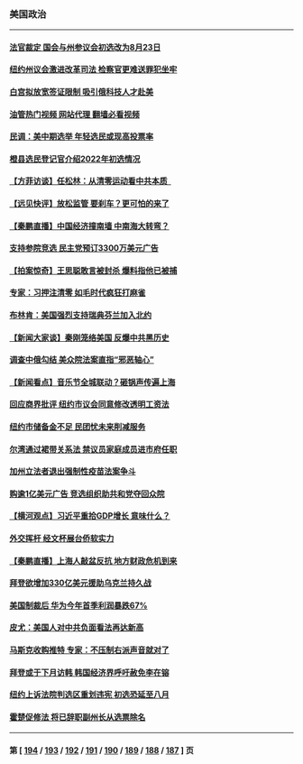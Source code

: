 ### 美国政治
---
#### [法官裁定 国会与州参议会初选改为8月23日](../../pages/ncid1078159/n13723832.md?04301645) 
#### [纽约州议会激进改革司法 检察官更难送罪犯坐牢](../../pages/ncid1078159/n13723875.md?04301645) 
#### [白宫拟放宽签证限制 吸引俄科技人才赴美](../../pages/ncid1078159/n13723778.md?04301645) 
#### [油管热门视频 网站代理 翻墙必看视频](http://209.222.30.114:81/youtube.html?04301645)
#### [民调：美中期选举 年轻选民或现高投票率](../../pages/ncid1078159/n13723681.md?04301645) 
#### [橙县选民登记官介绍2022年初选情况](../../pages/ncid1078159/n13723733.md?04301645) 
#### [【方菲访谈】任松林：从清零运动看中共本质  ](../../pages/ncid1078159/n13723618.md?04301645) 
#### [【远见快评】放松监管 要刹车？更可怕的来了](../../pages/ncid1078159/n13723638.md?04301645) 
#### [【秦鹏直播】中国经济撞南墙 中南海大转弯？](../../pages/ncid1078159/n13723657.md?04301645) 
#### [支持参院竞选 民主党预订3300万美元广告](../../pages/ncid1078159/n13723590.md?04301645) 
#### [【拍案惊奇】王思聪敢言被封杀 爆料指他已被捕](../../pages/ncid1078159/n13723559.md?04301645) 
#### [专家：习押注清零 如毛时代疯狂打麻雀](../../pages/ncid1078159/n13723589.md?04301645) 
#### [布林肯：美国强烈支持瑞典芬兰加入北约](../../pages/ncid1078159/n13723533.md?04301645) 
#### [【新闻大家谈】秦刚笼络美国 反爆中共黑历史](../../pages/ncid1078159/n13722995.md?04301645) 
#### [调查中俄勾结 美众院法案直指“邪恶轴心”](../../pages/ncid1078159/n13723270.md?04301645) 
#### [【新闻看点】音乐节全城联动？砸锅声传遍上海](../../pages/ncid1078159/n13722662.md?04301645) 
#### [回应商界批评 纽约市议会同意修改透明工资法](../../pages/ncid1078159/n13723060.md?04301645) 
#### [纽约市储备金不足 民团忧未来削减服务](../../pages/ncid1078159/n13723062.md?04301645) 
#### [尔湾通过裙带关系法 禁议员家庭成员进市府任职](../../pages/ncid1078159/n13722984.md?04301645) 
#### [加州立法者退出强制性疫苗法案争斗](../../pages/ncid1078159/n13722954.md?04301645) 
#### [购逾1亿美元广告 竞选组织助共和党夺回众院](../../pages/ncid1078159/n13722887.md?04301645) 
#### [【横河观点】习近平重拾GDP增长 意味什么？](../../pages/ncid1078159/n13722847.md?04301645) 
#### [外交挥杆 经文杯展台侨软实力](../../pages/ncid1078159/n13722898.md?04301645) 
#### [【秦鹏直播】上海人敲盆反抗 地方财政危机到来](../../pages/ncid1078159/n13722844.md?04301645) 
#### [拜登欲增加330亿美元援助乌克兰持久战](../../pages/ncid1078159/n13722834.md?04301645) 
#### [美国制裁后 华为今年首季利润暴跌67%](../../pages/ncid1078159/n13722751.md?04301645) 
#### [皮尤：美国人对中共负面看法再达新高](../../pages/ncid1078159/n13722742.md?04301645) 
#### [马斯克收购推特 专家：不压制右派声音就对了](../../pages/ncid1078159/n13722695.md?04301645) 
#### [拜登或于下月访韩 韩国经济界呼吁赦免李在镕](../../pages/ncid1078159/n13722612.md?04301645) 
#### [纽约上诉法院判选区重划违宪 初选恐延至八月](../../pages/ncid1078159/n13722226.md?04301645) 
#### [霍楚促修法 将已辞职副州长从选票除名](../../pages/ncid1078159/n13722192.md?04301645) 

---
#### 第 [ [194](./194.md?04301645) / [193](./193.md?04301645) / [192](./192.md?04301645) / [191](./191.md?04301645) / [190](./190.md?04301645) / [189](./189.md?04301645) / [188](./188.md?04301645) / [187](./187.md?04301645) ] 页

